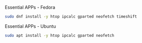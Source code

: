 Essential APPs - Fedora
```bash
sudo dnf install -y htop ipcalc gparted neofetch timeshift

```

Essential APPs - Ubuntu
```bash
sudo apt install -y htop ipcalc gparted neofetch

```

